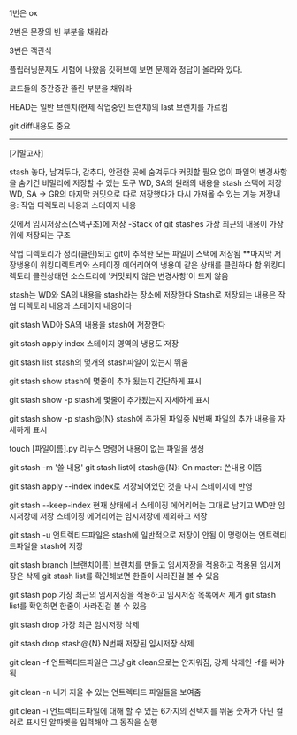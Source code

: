 1번은 ox

2번은 문장의 빈 부분을 채워라

3번은 객관식

플립러닝문제도 시험에 나왔음 깃허브에 보면 문제와 정답이 올라와 있다.

코드들의 중간중간 뚤린 부분을 채워라

HEAD는 일반 브렌치(현제 작업중인 브랜치)의 last 브랜치를 가르킴

git diff내용도 중요

-------------------------------------------------------------------------------------------------------------------------
[기말고사]

stash
놓다, 남겨두다, 감추다, 안전한 곳에 숨겨두다
커밋할 필요 없이 파일의 변경사항을 숨기건 비밀리에 저장할 수 있는 도구
WD, SA의 원래의 내용을 stash 스택에 저장
WD, SA -> GR의 마지막 커밋으로
따로 저장했다가 다시 가져올 수 있는 기능
저장내용: 작업 디렉토리 내용과 스테이지 내용

깃에서 임시저장소(스택구조)에 저장
-Stack of git stashes
가장 최근의 내용이 가장 위에 저장되는 구조

작업 디렉토리가 정리(클린)되고 git이 추적한 모든 파일이 스택에 저장됨
**마지막 저장냉용이 워킹디렉토리와 스테이징 에어리어의 냉용이 같은 상태를 클린하다 함
   워킹디렉토리 클린상태면 소스트리에 '커밋되지 않은 변경사항'이 뜨지 않음

stash는 WD와 SA의 내용을 stash라는 장소에 저장한다
Stash로 저장되는 내용은 작업 디렉토리 내용과 스테이지 내용이다

git stash
WD아 SA의 내용을 stash에 저장한다

git stash apply
index 스테이지 영역의 냉용도 저장

git stash list
stash의 몇개의 stash파일이 있는지 뛰움

git stash show
stash에 몇줄이 추가 됬는지 간단하게 표시

git stash show -p
stash에 몇줄이 추가됬는지 자세하게 표시

git stash show -p stash@{N}
stash에 추가된 파일중 N번째 파일의 추가 내용을 자세하게 표시

touch [파일이름].py
리누스 명령어
내용이 없는 파일을 생성

git stash -m '쓸 내용'
git stash list에 stash@{N}: On master: 쓴내용 이뜸

git stash apply --index
index로 저장되어있던 것을 다시 스테이지에 반영

git stash --keep-index
현재 상태에서 스테이징 에어리어는 그대로 남기고 WD만 임시저장에 저장
스테이징 에어리어는 임시저장에 제외하고 저장

git stash -u
언트렉티드파일은 stash에 일반적으로 저장이 안됨
이 명령어는 언트렉티드파일을  stash에 저장

git stash branch [브랜치이름]
브랜치를 만들고 임시저장을 적용하고 적용된 임시저장은 삭제
git stash list를 확인해보면 한줄이 사라진걸 볼 수 있음

git stash pop
가장 최근의 임시저장을 적용하고 임시저장 목록에서 제거
git stash list를 확인하면 한줄이 사라진걸 볼 수 있음

git stash drop
가장 최근 임시저장 삭제

git stash drop stash@{N}
N번째 저장된 임시저장 삭제

git clean -f
언트렉티드파일은 그냥 git clean으로는 안지워짐, 강제 삭제인 -f를 써야됨

git clean -n
내가 지울 수 있는 언트렉티드 파일들을 보여줌

git clean -i
언트렉티드파일에 대해 할 수 있는 6가지의 선택지를 뛰움
숫자가 아닌 컬러로 표시된 알파벳을 입력해야 그 동작을 실행



